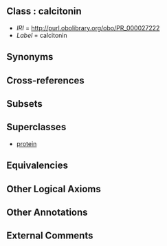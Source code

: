
## Class : calcitonin

 * *IRI* = http://purl.obolibrary.org/obo/PR_000027222
 * *Label* = calcitonin

## Synonyms


## Cross-references


## Subsets


## Superclasses

 * [protein](../../PR/01/PR_000000001.md)

## Equivalencies


## Other Logical Axioms


## Other Annotations


## External Comments

